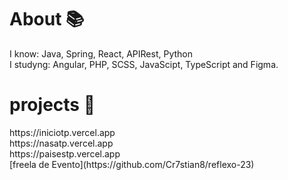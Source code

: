<h1> About 📚 </h1>
<p> I know: Java, Spring, React, APIRest, Python<br> I studyng: Angular, PHP, SCSS, JavaScipt, TypeScript and Figma. <br>


<h1>projects 🚀 </h1>
  https://iniciotp.vercel.app 
  <br>
  https://nasatp.vercel.app 
  <br>
       https://paisestp.vercel.app <br>
       [freela de Evento](https://github.com/Cr7stian8/reflexo-23)
